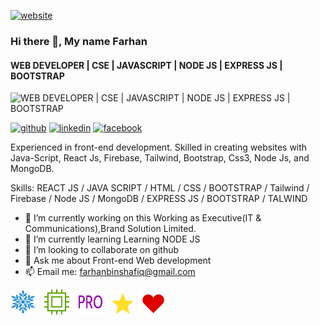 

[<img src='https://cdn.jsdelivr.net/npm/simple-icons@3.0.1/icons/icloud.svg' alt='website' height='40'>](https://farhanbinshafiq.netlify.app/) 


### Hi there 👋, My name Farhan
#### WEB DEVELOPER | CSE | JAVASCRIPT | NODE JS | EXPRESS JS | BOOTSTRAP
![WEB DEVELOPER | CSE | JAVASCRIPT | NODE JS | EXPRESS JS | BOOTSTRAP](https://scontent.fdac138-1.fna.fbcdn.net/v/t39.30808-6/242800148_4358234720924135_8206434107171856433_n.jpg?_nc_cat=103&ccb=1-7&_nc_sid=19026a&_nc_eui2=AeEaQv4qunTH2hetaYwc1KZGIvPc6zuU4Eci89zrO5TgR_5s7TB6ZAXqsRNDpGp5M_s-B7u1e0RXUjqdI7K75msk&_nc_ohc=-ES8JGxSG3wAX-K1Bqw&_nc_ht=scontent.fdac138-1.fna&oh=00_AT-ZKlAGvs37eVoiQyh0QT2DV328YXZe8JjNeYNDD2Wbvw&oe=62CD9AF6)


[<img src='https://cdn.jsdelivr.net/npm/simple-icons@3.0.1/icons/github.svg' alt='github' height='40'>](https://github.com/https://github.com/FarhanBinShafiq)  [<img src='https://cdn.jsdelivr.net/npm/simple-icons@3.0.1/icons/linkedin.svg' alt='linkedin' height='40'>](https://www.linkedin.com/in/https://www.linkedin.com/in/farhan-bin-shafiq//)  [<img src='https://cdn.jsdelivr.net/npm/simple-icons@3.0.1/icons/facebook.svg' alt='facebook' height='40'>](https://www.facebook.com/https://www.facebook.com/FarhanBShafiq) 

Experienced in front-end development. Skilled in creating websites with Java-Script, React Js, Firebase, Tailwind, Bootstrap, Css3, Node Js, and MongoDB.

Skills: REACT JS / JAVA SCRIPT / HTML / CSS / BOOTSTRAP /  Tailwind / Firebase / Node JS / MongoDB / EXPRESS JS / BOOTSTRAP / TALWIND

- 🔭 I’m currently working on this Working as Executive(IT & Communications),Brand Solution Limited. 
- 🌱 I’m currently learning Learning NODE JS  
- 👯 I’m looking to collaborate on github 
- 💬 Ask me about Front-end Web development 
- 📫 Email me: farhanbinshafiq@gmail.com 
 
<a href='https://archiveprogram.github.com/'><img src='https://raw.githubusercontent.com/acervenky/animated-github-badges/master/assets/acbadge.gif' width='40' height='40'></a> <a href='https://docs.github.com/en/developers'><img src='https://raw.githubusercontent.com/acervenky/animated-github-badges/master/assets/devbadge.gif' width='40' height='40'></a> <a href='https://github.com/pricing'><img src='https://raw.githubusercontent.com/acervenky/animated-github-badges/master/assets/pro.gif' width='40' height='40'></a> <a href='https://stars.github.com/'><img src='https://raw.githubusercontent.com/acervenky/animated-github-badges/master/assets/starbadge.gif' width='35' height='35'></a> <a href='https://docs.github.com/en/github/supporting-the-open-source-community-with-github-sponsors'><img src='https://raw.githubusercontent.com/acervenky/animated-github-badges/master/assets/sponsorbadge.gif' width='35' height='35'></a> 

 
